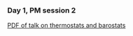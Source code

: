 ### Day 1, PM session 2

[PDF of talk on thermostats and barostats](Thermostats_barostats_Day1_July2022.pdf)
